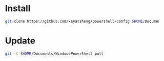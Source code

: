 # Install

```bash
git clone https://github.com/keyansheng/powershell-config $HOME/Documents/WindowsPowerShell
```

# Update

```bash
git -C $HOME/Documents/WindowsPowerShell pull
```
